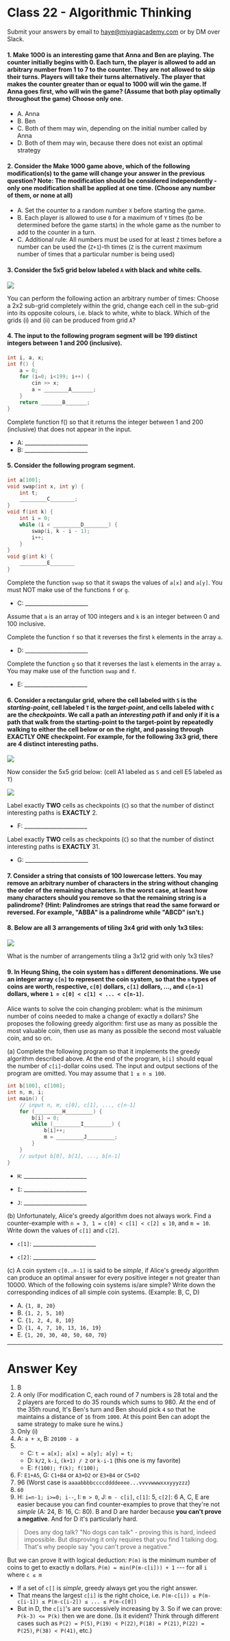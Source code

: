 # Class 22 - Algorithmic Thinking

Submit your answers by email to haye@miyagiacademy.com or by DM over Slack.

#### 1. **Make 1000** is an interesting game that Anna and Ben are playing. The counter initially begins with 0. Each turn, the player is allowed to add an arbitrary number from 1 to 7 to the counter. They are not allowed to skip their turns. Players will take their turns alternatively. The player that makes the counter greater than or equal to 1000 will win the game. If Anna goes first, who will win the game? (Assume that both play optimally throughout the game) Choose only one.
- A. Anna
- B. Ben
- C. Both of them may win, depending on the initial number called by Anna
- D. Both of them may win, because there does not exist an optimal strategy

#### 2. Consider the **Make 1000** game above, which of the following modification(s) to the game will change your answer in the previous question? Note: The modification should be considered independently - only one modification shall be applied at one time. (Choose any number of them, or none at all)
- A. Set the counter to a random number `X` before starting the game.
- B. Each player is allowed to use `0` for a maximum of `Y` times (to be determined before the game starts) in the whole game as the number to add to the counter in a turn.
- C. Additional rule: All numbers must be used for at least `Z` times before a number can be used the (`Z+1`)-th times (`Z` is the current maximum number of times that a particular number is being used)

#### 3. Consider the 5x5 grid below labeled `A` with black and white cells.

![](https://i.imgur.com/QsLD3qu.png)

You can perform the following action an arbitrary number of times: Choose a 2x2 sub-grid completely within the grid, change each cell in the sub-grid into its opposite colours, i.e. black to white, white to black. Which of the grids (i) and (ii) can be produced from grid `A`?

#### 4. The input to the following program segment will be 199 distinct integers between 1 and 200 (inclusive).
```cpp
int i, a, x;
int f() {
    a = 0;
    for (i=0; i<199; i++) {
        cin >> x;
        a = ________A_______;
    }
    return _______B_______;
}
```
Complete function f() so that it returns the integer between 1 and 200 (inclusive) that does not appear in the input.

- A: _______________________
- B: _______________________

#### 5. Consider the following program segment.
```cpp
int a[100];
void swap(int x, int y) {
    int t;
    _________C________;
}
void f(int k) {
    int i = 0;
    while (i < _________D________) {
        swap(i, k - i - 1);
        i++;
    }
}
void g(int k) {
    _________E________
}
```
Complete the function `swap` so that it swaps the values of `a[x]` and `a[y]`. You must NOT make use of the functions `f` or `g`.
- C: _______________________

Assume that `a` is an array of 100 integers and `k` is an integer between 0 and 100 inclusive.

Complete the function `f` so that it reverses the first `k` elements in the array `a`.
- D: _______________________

Complete the function `g` so that it reverses the last `k` elements in the array `a`. You may make use of the function `swap` and `f`.
- E: _______________________

#### 6. Consider a rectangular grid, where the cell labeled with `S` is the *starting-point*, cell labeled `T` is the *target-point*, and cells labeled with `C` are the *checkpoints*. We call a path an *interesting path* if and only if it is a path that walk from the starting-point to the target-point by repeatedly walking to either the cell below or on the right, and passing through **EXACTLY ONE** checkpoint. For example, for the following 3x3 grid, there are 4 distinct interesting paths.

![](https://i.imgur.com/SakTax6.png)

Now consider the 5x5 grid below: (cell A1 labeled as `S` and cell E5 labeled as `T`)

![](https://i.imgur.com/7xFfPS0.png)

Label exactly **TWO** cells as checkpoints (`C`) so that the number of distinct interesting paths is **EXACTLY** 2.
- F: _______________________

Label exactly **TWO** cells as checkpoints (`C`) so that the number of distinct interesting paths is **EXACTLY** 31.
- G: _______________________

#### 7. Consider a string that consists of 100 lowercase letters. You may remove an arbitrary number of characters in the string without changing the order of the remaining characters. In the worst case, at least how many characters should you remove so that the remaining string is a palindrome? (Hint: Palindromes are strings that read the same forward or reversed. For example, "ABBA" is a palindrome while "ABCD" isn't.)

#### 8. Below are all 3 arrangements of tiling 3x4 grid with only 1x3 tiles:

![](https://i.imgur.com/nW1AeYs.png)

What is the number of arrangements tiling a 3x12 grid with only 1x3 tiles?

#### 9. In Heung Shing, the coin system has `n` different denominations. We use an integer array `c[n]` to represent the coin system, so that the `n` types of coins are worth, respective, `c[0]` dollars, `c[1]` dollars, ..., and `c[n-1]` dollars, where `1 = c[0] < c[1] < ... < c[n-1]`.

Alice wants to solve the coin changing problem: what is the minimum number of coins needed to make a change of exactly `m` dollars? She proposes the following greedy algorithm: first use as many as possible the most valuable coin, then use as many as possible the second most valuable coin, and so on.

(a) Complete the following program so that it implements the greedy algorithm described above. At the end of the program, `b[i]` should equal the number of `c[i]`-dollar coins used. The input and output sections of the program are omitted. You may assume that `1 ≤ n ≤ 100`.

```cpp
int b[100], c[100];
int n, m, i;
int main() {
    // input n, m, c[0], c[1], ..., c[n-1]
    for (_________H_________) {
        b[i] = 0;
        while (_________I_________) {
            b[i]++;
            m = _________J_________;
        }
    }
    // output b[0], b[1], ..., b[n-1]
}
```

- `H`: _______________________

- `I`: _______________________

- `J`: _______________________



(b) Unfortunately, Alice's greedy algorithm does not always work. Find a counter-example with `n = 3, 1 = c[0] < c[1] < c[2] ≤ 10`, and `m = 10`. Write down the values of `c[1]` and `c[2]`.

- `c[1]`: _______________________

- `c[2]`: _______________________

(c\) A coin system `c[0..n-1]` is said to be *simple*, if Alice's greedy algorithm can produce an optimal answer for every positive integer `m` not greater than 10000. Which of the following coin systems is/are simple? Write down the corresponding indices of all simple coin systems. (Example: B, C, D)

- A. `{1, 8, 20}`
- B. `{1, 2, 5, 10}`
- C. `{1, 2, 4, 8, 10}`
- D. `{1, 4, 7, 10, 13, 16, 19}`
- E. `{1, 20, 30, 40, 50, 60, 70}`

---

# Answer Key
1. B
2. A only (For modification C, each round of 7 numbers is 28 total and the 2 players are forced to do 35 rounds which sums to 980. At the end of the 35th round, It's Ben's turn and Ben should pick `4` so that he maintains a distance of `16` from `1000`. At this point Ben can adopt the same strategy to make sure he wins.)
3. Only (i)
4. A: `a + x`, B: `20100 - a`
5.  - C: `t = a[x]; a[x] = a[y]; a[y] = t;`
    - D: `k/2`, `k-i`, `(k+1) / 2` or `k-i-1` (this one is my favorite)
    - E: `f(100); f(k); f(100);`
6. F: `E1+A5`, G: `C1+B4` or `A3+D2` or `E3+B4` or `C5+D2`
7. 96 (Worst case is `aaaabbbbccccddddeeee...vvvvwwwxxxyyyzzz`)
8. `60`
9. H: `i=n-1; i>=0; i--`, I: `m > 0`, J: `m - c[i]`, `c[1]`: 5, `c[2]`: 6
A, C, E are easier because you can find counter-examples to prove that they're not *simple* (A: 24, B: 16, C: 80). B and D are harder because **you can't prove a negative**. And for D it's particularly hard.

> Does any dog talk? "No dogs can talk" - proving this is hard, indeed impossible. But disproving it only requires that you find 1 talking dog. That's why people say "you can't prove a negative."

But we can prove it with logical deduction:
`P(m)` is the minimum number of coins to get to exactly `m` dollars.
`P(m) = min(P(m-c[i])) + 1` --- for all `i` where `c ≤ m`
- If a set of `c[]` is *simple*, greedy always get you the right answer. 
- That means the largest `c[i]` is the right choice, i.e. `P(m-c[i]) ≤ P(m-c[i-1]) ≤ P(m-c[i-2]) ≤ ... ≤ P(m-c[0])`
- But in D, the `c[i]`'s are successively increasing by 3. So if we can prove: `P(k-3) <= P(k)` then we are done. (Is it evident? Think through different cases such as `P(2) = P(5)`, `P(19) < P(22)`, `P(18) = P(21)`, `P(22) = P(25)`, `P(38) < P(41)`, etc.)
